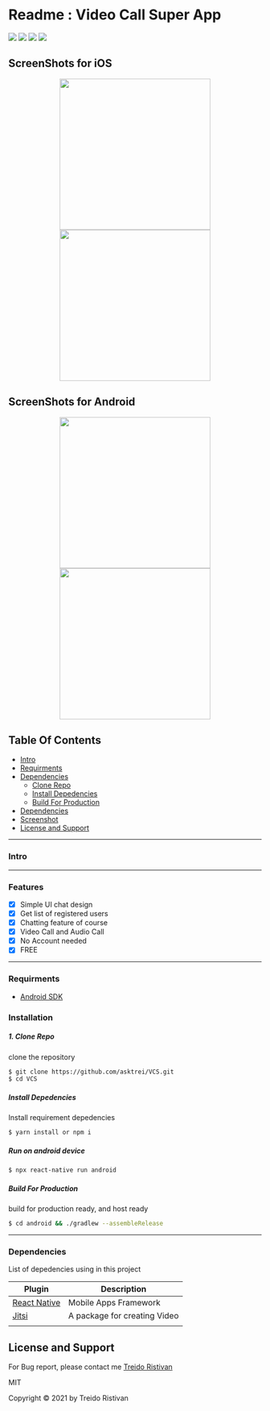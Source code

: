 # Readme : Video Call Super App

![](https://img.shields.io/badge/Dependencies-React--Native-green.svg)
![](https://img.shields.io/badge/Real--Time%20Database-Firebase-blue.svg)
![](https://img.shields.io/badge/Maps-React--Native--Maps-red.svg)
![](https://img.shields.io/badge/Chat-React--Native--Gifted--Chatt-red.svg)


<!-- [![Build Status](https://travis-ci.org/joemccann/dillinger.svg?branch=master)](https://travis-ci.org/joemccann/dillinger)
[![Code](https://camo.githubusercontent.com/65f7d034f575d55d73f27883473847130e1ead2e/68747470733a2f2f696d672e736869656c64732e696f2f62616467652f436f64652532305374796c652d5374616e646172642d79656c6c6f772e737667)](https://standardjs.com) -->

## ScreenShots for iOS

<div align="center">
    <img width="300" margin="10px" src="https://postimg.cc/06Dm4ZYF">
    <img width="300" margin="10px" src="https://postimg.cc/PpMDXxFM">
</div>

## ScreenShots for Android

<div align="center">
    <img width="300" margin="10px" src="https://postimg.cc/T5YDp6zv">
    <img width="300" margin="10px" src="https://postimg.cc/njx7f7Tz">
</div>

## Table Of Contents

- [Intro](#Intro)
- [Requirments](#Requirments)
- [Dependencies](#Dependencies)
  - [Clone Repo](#Clone-Repo)
  - [Install Depedencies](#Install-Depedencies)
  - [Build For Production](#Build-For-Production)
- [Dependencies](#Dependencies)
- [Screenshot](#Screenshot)
- [License and Support](#License-and-Support)

---

### Intro

---

### Features

- [x] Simple UI chat design
- [x] Get list of registered users
- [x] Chatting feature of course
- [x] Video Call and Audio Call
- [x] No Account needed
- [x] FREE

---

### Requirments

- [Android SDK](https://developer.android.com/studio#downloads)

### Installation

##### 1. Clone Repo

clone the repository

```sh
$ git clone https://github.com/asktrei/VCS.git
$ cd VCS
```

##### Install Depedencies

Install requirement depedencies

```sh
$ yarn install or npm i
```

##### Run on android device

```sh
$ npx react-native run android
```

<!-- ##### Run on ios device

```sh
$ react-native run ios
``` -->

##### Build For Production

build for production ready, and host ready

```sh
$ cd android && ./gradlew --assembleRelease
```

---

### Dependencies

List of depedencies using in this project

| Plugin                                                                                              | Description                                                                                                     |
| --------------------------------------------------------------------------------------------------- | --------------------------------------------------------------------------------------------------------------- |
| [React Native](https://facebook.github.io/react-native/)                                            | Mobile Apps Framework                                                                                           |
| [Jitsi](https://github.com/skrafft/react-native-jitsi-meet)                                | A package for creating Video                                                                                |
                |


## License and Support

For Bug report, please contact me
[Treido Ristivan](https://github.com/asktrei 'Treido Ristivan')

MIT

Copyright © 2021 by Treido Ristivan
